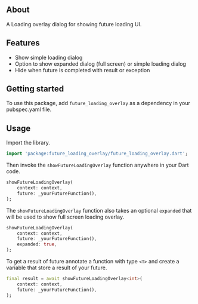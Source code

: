 <!--
This README describes the package. If you publish this package to pub.dev,
this README's contents appear on the landing page for your package.

For information about how to write a good package README, see the guide for
[writing package pages](https://dart.dev/guides/libraries/writing-package-pages).

For general information about developing packages, see the Dart guide for
[creating packages](https://dart.dev/guides/libraries/create-library-packages)
and the Flutter guide for
[developing packages and plugins](https://flutter.dev/developing-packages).
-->

## About
A Loading overlay dialog for showing future loading UI.

## Features

- Show simple loading dialog
- Option to show expanded dialog (full screen) or simple loading dialog
- Hide when future is completed with result or exception

## Getting started

To use this package, add `future_loading_overlay` as a dependency in your pubspec.yaml file.

## Usage

Import the library.

```dart
import 'package:future_loading_overlay/future_loading_overlay.dart';
```

Then invoke the `showFutureLoadingOverlay` function anywhere in your Dart code.

```dart
showFutureLoadingOverlay(
    context: context,
    future: _yourFutureFunction(),
);
```

The `showFutureLoadingOverlay` function also takes an optional `expanded` that will be used to show full screen loading overlay.

```dart
showFutureLoadingOverlay(
    context: context,
    future: _yourFutureFunction(),
    expanded: true,
);
```

To get a result of future annotate a function with type `<T>` and create a variable that store a result of your future.

```dart
final result = await showFutureLoadingOverlay<int>(
    context: context,
    future: _yourFutureFunction(),
);
```